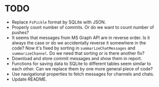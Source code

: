 # TODO

- Replace `FsPickle` format by SQLite with JSON.
- Properly count number of commits. Or do we want to count
  number of pushes?
- It seems that messages from MS Graph API are in reverse order.
  Is it always the case or do we accidentally reverse it somewhere in the code?
  Now it's fixed by sorting in `summarizeChatMessages` and `summarizeChannel`.
  Do we need that sorting or is there another fix?
- Download and store commit messages and show them in report. 
- Functions for saving data to SQLite to different tables
  seem similar to each other. Can we replace them
  by one more general piece of code?
- Use navigational properties to fetch messages for channels and chats.
- Update README.
